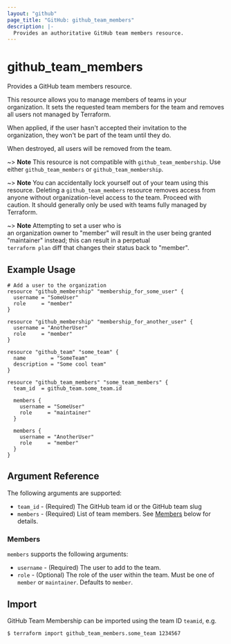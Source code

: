 ```yaml
---
layout: "github"
page_title: "GitHub: github_team_members"
description: |-
  Provides an authoritative GitHub team members resource.
---
```


# github_team_members

Provides a GitHub team members resource.

This resource allows you to manage members of teams in your organization. It sets the requested team members for the team and removes all users not managed by Terraform.

When applied, if the user hasn't accepted their invitation to the organization, they won't be part of the team until they do.

When destroyed, all users will be removed from the team.

~> **Note** This resource is not compatible with `github_team_membership`. Use either `github_team_members` or `github_team_membership`.

~> **Note** You can accidentally lock yourself out of your team using this resource. Deleting a `github_team_members` resource removes access from anyone without organization-level access to the team. Proceed with caution. It should generally only be used with teams fully managed by Terraform.

~> **Note** Attempting to set a user who is an organization owner to "member" will result in the user being granted "maintainer" instead; this can result in a perpetual `terraform plan` diff that changes their status back to "member".

## Example Usage

```hcl
# Add a user to the organization
resource "github_membership" "membership_for_some_user" {
  username = "SomeUser"
  role     = "member"
}

resource "github_membership" "membership_for_another_user" {
  username = "AnotherUser"
  role     = "member"
}

resource "github_team" "some_team" {
  name        = "SomeTeam"
  description = "Some cool team"
}

resource "github_team_members" "some_team_members" {
  team_id  = github_team.some_team.id

  members {
    username = "SomeUser"
    role     = "maintainer"
  }

  members {
    username = "AnotherUser"
    role     = "member"
  }
}
```

## Argument Reference

The following arguments are supported:

* `team_id` - (Required) The GitHub team id or the GitHub team slug
* `members` - (Required) List of team members. See [Members](#members) below for details.

### Members

`members` supports the following arguments:

* `username` - (Required) The user to add to the team.
* `role` - (Optional) The role of the user within the team.
            Must be one of `member` or `maintainer`. Defaults to `member`.

## Import

GitHub Team Membership can be imported using the team ID `teamid`, e.g.

```
$ terraform import github_team_members.some_team 1234567
```

